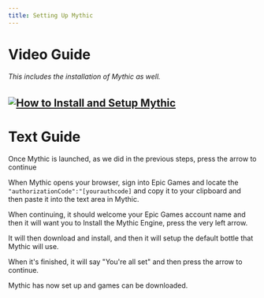 ```yaml
---
title: Setting Up Mythic
---
```

# Video Guide
###### This includes the installation of Mythic as well.

[![How to Install and Setup Mythic](https://i.imgur.com/JNuGgyA.png)](http://www.youtube.com/watch?v=8OD3i1V2kIk "How to Install and Setup Mythic")
---
# Text Guide
Once Mythic is launched, as we did in the previous steps, press the arrow to continue

When Mythic opens your browser, sign into Epic Games and locate the `"authorizationCode":"[yourauthcode]` and copy it to your clipboard and then paste it into the text area in Mythic.

When continuing, it should welcome your Epic Games account name and then it will want you to Install the Mythic Engine, press the very left arrow.

It will then download and install, and then it will setup the default bottle that Mythic will use.

When it's finished, it will say "You're all set" and then press the arrow to continue.

Mythic has now set up and games can be downloaded.
